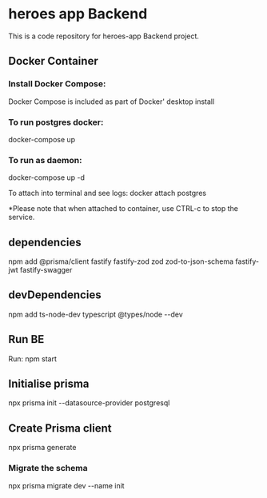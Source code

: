 # heroes app Backend

This is a code repository for heroes-app Backend project.

## Docker Container 

### Install Docker Compose:

Docker Compose is included as part of Docker' desktop install

### To run postgres docker:

docker-compose up

### To run as daemon: 

docker-compose up -d

To attach into terminal and see logs: docker attach postgres

*Please note that when attached to container, use CTRL-c to stop the service.

## dependencies
npm add @prisma/client fastify fastify-zod zod zod-to-json-schema fastify-jwt fastify-swagger

## devDependencies
npm add ts-node-dev typescript @types/node --dev

## Run BE
Run: npm start

## Initialise prisma
npx prisma init --datasource-provider postgresql

## Create Prisma client
npx prisma generate

### Migrate the schema
npx prisma migrate dev --name init